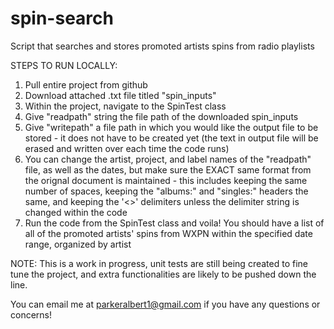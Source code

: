 # spin-search
Script that searches and stores promoted artists spins from radio playlists

STEPS TO RUN LOCALLY:
1. Pull entire project from github
2. Download attached .txt file titled "spin_inputs"
3. Within the project, navigate to the SpinTest class
4. Give "readpath" string the file path of the downloaded spin_inputs
5. Give "writepath" a file path in which you would like the output file to be stored - it does not have to be created yet 
  (the text in output file will be erased and written over each time the code runs)
6. You can change the artist, project, and label names of the "readpath" file, as well as the dates, but make sure the EXACT same format
   from the orignal document is maintained - this includes keeping the same number of spaces, keeping the "albums:" and "singles:" headers the same,
   and keeping the '<>' delimiters unless the delimiter string is changed within the code
7. Run the code from the SpinTest class and voila! You should have a list of all of the promoted artists' spins from WXPN within the specified 
   date range, organized by artist

NOTE: This is a work in progress, unit tests are still being created to fine tune the project, and extra functionalities are likely to be pushed down the line.

You can email me at parkeralbert1@gmail.com if you have any questions or concerns!
